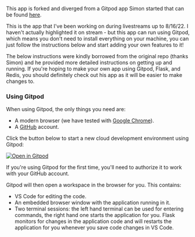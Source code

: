 This app is forked and diverged from a Gitpod app Simon started that can be found [here](https://github.com/redis-developer/gitpod-flask-redis).

This is the app that I've been working on during livestreams up to 8/16/22. I haven't actually highlighted it on stream - but this app can run using Gitpod, which means you don't need to install everything on your machine, you can just follow the instructions below and start adding your own features to it!

The below instructions were kindly borrowed from the original repo (thanks Simon) and he provided more detailed instructions on getting up and running. If you're hoping to make your own app using Gitpod, Flask, and Redis, you should definitely check out his app as it will be easier to make changes to.

### Using Gitpod

When using Gitpod, the only things you need are:

* A modern browser (we have tested with [Google Chrome](https://www.google.com/chrome/)).
* A [GitHub](https://github.com) account.

Click the button below to start a new cloud development environment using Gitpod:

[![Open in Gitpod](https://gitpod.io/button/open-in-gitpod.svg)](https://gitpod.io/#https://github.com/sav-norem/gitpod)

If you're using Gitpod for the first time, you'll need to authorize it to work with your GitHub account.

Gitpod will then open a workspace in the browser for you.  This contains:

* VS Code for editing the code.
* An embedded browser window with the application running in it.
* Two terminal sessions: the left hand terminal can be used for entering commands, the right hand one starts the application for you.  Flask monitors for changes in the application code and will restarts the application for you whenever you save code changes in VS Code.
